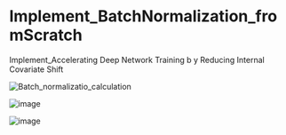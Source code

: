 # Implement_BatchNormalization_fromScratch
Implement_Accelerating Deep Network Training b y Reducing Internal Covariate Shift 


![Batch_normalizatio_calculation](https://github.com/valid999/Implement_BatchNormalization_fromScratch/assets/95305177/debc40b0-ef91-43a6-a23b-d150972096e3)

![image](https://github.com/valid999/Implement_BatchNormalization_fromScratch/assets/95305177/473656fb-440f-4bed-90d4-270690834ab0)

![image](https://github.com/valid999/Implement_BatchNormalization_fromScratch/assets/95305177/a23fc8e8-59e9-4108-ad3a-a8f65d794dd1)
